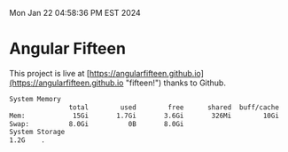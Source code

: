 Mon Jan 22 04:58:36 PM EST 2024

# Angular Fifteen


This project is live at [https://angularfifteen.github.io](https://angularfifteen.github.io "fifteen!") thanks to Github.

```bash
System Memory
               total        used        free      shared  buff/cache   available
Mem:            15Gi       1.7Gi       3.6Gi       326Mi        10Gi        13Gi
Swap:          8.0Gi          0B       8.0Gi
System Storage
1.2G	.
```
